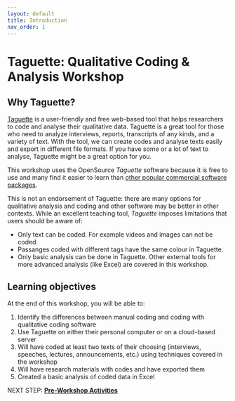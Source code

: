 ```yaml
---
layout: default
title: Introduction 
nav_order: 1
---
```

# Taguette: Qualitative Coding & Analysis Workshop

## Why Taguette? 
[Taguette](https://taguette.org/) is a user-friendly and free web-based tool that helps researchers to code and analyse their qualitative data. Taguette is a great tool for those who need to analyze interviews, reports, transcripts of any kinds, and a variety of text. With the tool, we can create codes and analyse texts easily and export in different file formats. If you have some or a lot of text to analyse, Taguette might be a great option for you.

This workshop uses the OpenSource _Taguette_ software because it is free to use and many find it easier to learn than [other popular commercial software packages](https://en.wikipedia.org/wiki/Computer-assisted_qualitative_data_analysis_software). 

This is not an endorsement of Taguette: there are many options for qualitative analysis and coding and other software may be better in other contexts. While an excellent teaching tool, _Taguette_ imposes limitations that users should be aware of:

- Only text can be coded. For example videos and images can not be coded.
- Passanges coded with different tags have the same colour in Taguette. 
- Only basic analysis can be done in Taguette. Other external tools for more advanced analysis (like Excel) are covered in this workshop.

## Learning objectives

At the end of this workshop, you will be able to:

1. Identify the differences between manual coding and coding with qualitative coding software
2. Use Taguette on either their personal computer or on a cloud-based server
3. Will have coded at least two texts of their choosing (interviews, speeches, lectures, announcements, etc.) using techniques covered in the workshop
4. Will have research materials with codes and have exported them
5. Created a basic analysis of coded data in Excel
 
NEXT STEP: **[Pre-Workshop Activities](pre-workshop.html)**
